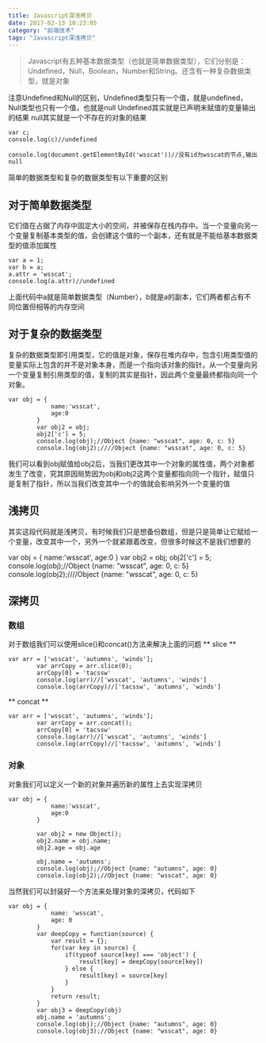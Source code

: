 ```yaml
---
title: Javascript深浅拷贝
date: 2017-02-13 10:23:05
category: "前端技术"
tags: "Javascript深浅拷贝"
---
```

> Javascript有五种基本数据类型（也就是简单数据类型），它们分别是：Undefined，Null，Boolean，Number和String。还含有一种复杂数据类型，就是对象

注意Undefined和Null的区别，Undefined类型只有一个值，就是undefined，Null类型也只有一个值，也就是null
Undefined其实就是已声明未赋值的变量输出的结果
null其实就是一个不存在的对象的结果
```
var c;
console.log(c)//undefined

console.log(document.getElementById('wsscat'))//没有id为wsscat的节点,输出null
```
简单的数据类型和复杂的数据类型有以下重要的区别

## 对于简单数据类型

它们值在占据了内存中固定大小的空间，并被保存在栈内存中。当一个变量向另一个变量复制基本类型的值，会创建这个值的一个副本，还有就是不能给基本数据类型的值添加属性
```
var a = 1;
var b = a;
a.attr = 'wsscat';
console.log(a.attr)//undefined
```
上面代码中a就是简单数据类型（Number），b就是a的副本，它们两者都占有不同位置但相等的内存空间

## 对于复杂的数据类型

复杂的数据类型即引用类型，它的值是对象，保存在堆内存中，包含引用类型值的变量实际上包含的并不是对象本身，而是一个指向该对象的指针。从一个变量向另一个变量复制引用类型的值，复制的其实是指针，因此两个变量最终都指向同一个对象。
```
var obj = {
            name:'wsscat',
            age:0
        }
        var obj2 = obj;
        obj2['c'] = 5;
        console.log(obj);//Object {name: "wsscat", age: 0, c: 5}
        console.log(obj2);////Object {name: "wsscat", age: 0, c: 5}
```

我们可以看到obj赋值给obj2后，当我们更改其中一个对象的属性值，两个对象都发生了改变，究其原因局势因为obj和obj2这两个变量都指向同一个指针，赋值只是复制了指针，所以当我们改变其中一个的值就会影响另外一个变量的值

## 浅拷贝

其实这段代码就是浅拷贝，有时候我们只是想备份数组，但是只是简单让它赋给一个变量，改变其中一个，另外一个就紧跟着改变，但很多时候这不是我们想要的

var obj = {
            name:'wsscat',
            age:0
        }
        var obj2 = obj;
        obj2['c'] = 5;
        console.log(obj);//Object {name: "wsscat", age: 0, c: 5}
        console.log(obj2);////Object {name: "wsscat", age: 0, c: 5}
## 深拷贝

### 数组
对于数组我们可以使用slice()和concat()方法来解决上面的问题
** slice **
```
var arr = ['wsscat', 'autumns', 'winds'];
        var arrCopy = arr.slice(0);
        arrCopy[0] = 'tacssw'
        console.log(arr)//['wsscat', 'autumns', 'winds']
        console.log(arrCopy)//['tacssw', 'autumns', 'winds']
```
** concat **
```
var arr = ['wsscat', 'autumns', 'winds'];
        var arrCopy = arr.concat();
        arrCopy[0] = 'tacssw'
        console.log(arr)//['wsscat', 'autumns', 'winds']
        console.log(arrCopy)//['tacssw', 'autumns', 'winds']
```
### 对象
对象我们可以定义一个新的对象并遍历新的属性上去实现深拷贝
```
var obj = {
            name:'wsscat',
            age:0
        }

        var obj2 = new Object();
        obj2.name = obj.name;
        obj2.age = obj.age

        obj.name = 'autumns';
        console.log(obj);//Object {name: "autumns", age: 0}
        console.log(obj2);//Object {name: "wsscat", age: 0}
```
当然我们可以封装好一个方法来处理对象的深拷贝，代码如下
```
var obj = {
            name: 'wsscat',
            age: 0
        }
        var deepCopy = function(source) {
            var result = {};
            for(var key in source) {
                if(typeof source[key] === 'object') {
                    result[key] = deepCopy(source[key])
                } else {
                    result[key] = source[key]
                }
            }
            return result;
        }
        var obj3 = deepCopy(obj)
        obj.name = 'autumns';
        console.log(obj);//Object {name: "autumns", age: 0}
        console.log(obj3);//Object {name: "wsscat", age: 0}
```
